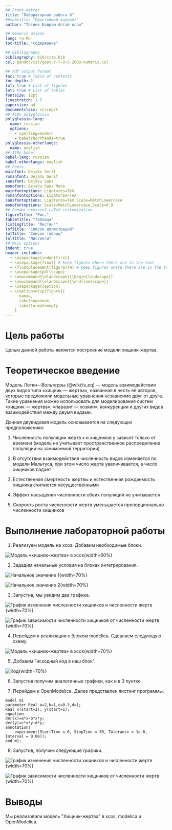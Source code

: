 ```yaml
---
## Front matter
title: "Лабораторная работа 6"
##subtitle: "Простейший вариант"
author: "Тагиев Байрам Алтай оглы"

## Generic otions
lang: ru-RU
toc-title: "Содержание"

## Bibliography
bibliography: bib/cite.bib
csl: pandoc/csl/gost-r-7-0-5-2008-numeric.csl

## Pdf output format
toc: true # Table of contents
toc-depth: 2
lof: true # List of figures
lot: true # List of tables
fontsize: 12pt
linestretch: 1.5
papersize: a4
documentclass: scrreprt
## I18n polyglossia
polyglossia-lang:
  name: russian
  options:
	- spelling=modern
	- babelshorthands=true
polyglossia-otherlangs:
  name: english
## I18n babel
babel-lang: russian
babel-otherlangs: english
## Fonts
mainfont: DejaVu Serif
romanfont: DejaVu Serif
sansfont: DejaVu Sans
monofont: DejaVu Sans Mono
mainfontoptions: Ligatures=TeX
romanfontoptions: Ligatures=TeX
sansfontoptions: Ligatures=TeX,Scale=MatchLowercase
monofontoptions: Scale=MatchLowercase,Scale=0.9
## Pandoc-crossref LaTeX customization
figureTitle: "Рис."
tableTitle: "Таблица"
listingTitle: "Листинг"
lofTitle: "Список иллюстраций"
lotTitle: "Список таблиц"
lolTitle: "Листинги"
## Misc options
indent: true
header-includes:
  - \usepackage{indentfirst}
  - \usepackage{float} # keep figures where there are in the text
  - \floatplacement{figure}{H} # keep figures where there are in the text 
  - \usepackage{pdflscape}
  - \newcommand{\blandscape}{\begin{landscape}}
  - \newcommand{\elandscape}{\end{landscape}}
  - \usepackage{caption}
  - \captionsetup[figure]{
      name=,
      labelsep=none,
      labelformat=empty
    }
---
```


# Цель работы

Целью данной работы является построение модели хищник-жертва.

# Теоретическое введение

Модель Лотки—Вольтерры (@wiki:lv_eq) — модель взаимодействия двух видов типа «хищник — жертва», названная в честь её авторов, которые предложили модельные уравнения независимо друг от друга. Такие уравнения можно использовать для моделирования систем «хищник — жертва», «паразит — хозяин», конкуренции и других видов взаимодействия между двумя видами.

Данная двувидовая модель основывается на следующих предположениях:

1. Численность популяции жертв x и хищников y зависят только от времени (модель не учитывает пространственное распределение популяции на занимаемой территории)

2. В отсутствии взаимодействия численность видов изменяется по модели Мальтуса, при этом число жертв увеличивается, а число хищников падает

3. Естественная смертность жертвы и естественная рождаемость хищника считаются несущественными

4. Эффект насыщения численности обеих популяций не учитывается

5. Скорость роста численности жертв уменьшается пропорционально численности хищников

# Выполнение лабораторной работы

1. Реализуем модель на xcos. Добавим необходимые блоки.

![Модель «хищник–жертва» в xcos](./image/0.png){width=60%}

2. Зададим начальные условия на блоках интегрирования.

![Начальное значение 1](./image/1.png){width=70%}

![Начальное значение 2](./image/2.png){width=70%}

3. Запустив, мы увидим два графика.

![График изменения численности хищников и численности жертв](./image/3.png){width=70%}

![График зависимости численности хищников от численности жертв](./image/4.png){width=70%}

4. Перейдем к реализации с блоком modelica. Сдеалаем следующую схему.

![Модель «хищник–жертва» в xcos](./image/7.png){width=70%}

5. Добавим "исходный код в наш блок".

![Код](./image/6.png){width=70%}

6. Запустив получим аналогичные графики, как и в 3 пунтке.

7. Перейдем к OpenModelica. Далее представлен листинг программы.

```modelica
model m1
parameter Real a=2,b=1,c=0.3,d=1;
Real x(start=2), y(start=1);
equation
der(x)=a*x-b*x*y;
der(y)=c*x*y-d*y;
annotation(
    experiment(StartTime = 0, StopTime = 30, Tolerance = 1e-6, Interval = 0.06));
end m1;
```

8. Запустив, получим следующие графики.

![График изменения численности хищников и численности жертв](./image/9.png){width=70%}

![График зависимости численности хищников от численности жертв](./image/10.png){width=70%}


# Выводы

Мы реализовали модель "Хищник-жертва" в xcos, modelica и OpenModelica.


